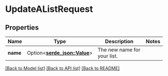# UpdateAListRequest

## Properties

Name | Type | Description | Notes
------------ | ------------- | ------------- | -------------
**name** | Option<[**serde_json::Value**](.md)> | The new name for your list.  | 

[[Back to Model list]](../README.md#documentation-for-models) [[Back to API list]](../README.md#documentation-for-api-endpoints) [[Back to README]](../README.md)


